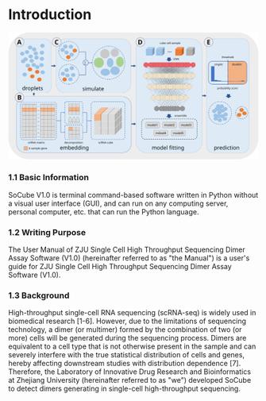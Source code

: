 # Introduction

<img src="assets/workflow.svg" alt="SoCube workflow">

### 1.1 Basic Information

SoCube V1.0 is terminal command-based software written in Python without a visual user interface (GUI), and can run on any computing server, personal computer, etc. that can run the Python language.

### 1.2 Writing Purpose

The User Manual of ZJU Single Cell High Throughput Sequencing Dimer Assay Software (V1.0) (hereinafter referred to as "the Manual") is a user's guide for ZJU Single Cell High Throughput Sequencing Dimer Assay Software (V1.0).

### 1.3 Background

High-throughput single-cell RNA sequencing (scRNA-seq) is widely used in biomedical research [1-6]. However, due to the limitations of sequencing technology, a dimer (or multimer) formed by the combination of two (or more) cells will be generated during the sequencing process. Dimers are equivalent to a cell type that is not otherwise present in the sample and can severely interfere with the true statistical distribution of cells and genes, hereby affecting downstream studies with distribution dependence [7]. Therefore, the Laboratory of Innovative Drug Research and Bioinformatics at Zhejiang University (hereinafter referred to as "we") developed SoCube to detect dimers generating in single-cell high-throughput sequencing.
